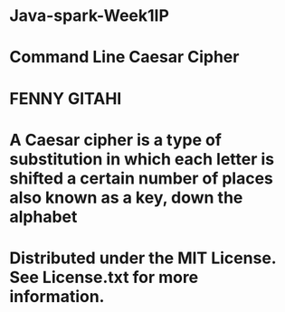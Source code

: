 # Java-spark-Week1IP
# Command Line Caesar Cipher
# FENNY GITAHI
# A Caesar cipher is a type of substitution in which each letter is shifted a certain number of places also known as a key, down the alphabet
# Distributed under the MIT License. See License.txt for more information.
